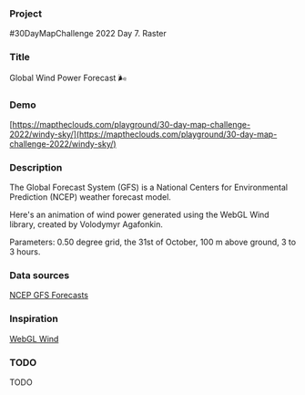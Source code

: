 ### Project

#30DayMapChallenge 2022 Day 7. Raster

### Title

Global Wind Power Forecast 🌬️

### Demo

[https://maptheclouds.com/playground/30-day-map-challenge-2022/windy-sky/](https://maptheclouds.com/playground/30-day-map-challenge-2022/windy-sky/)

### Description

The Global Forecast System (GFS) is a National Centers for Environmental Prediction (NCEP) weather forecast model.

Here's an animation of wind power generated using the WebGL Wind library, created by Volodymyr Agafonkin.

Parameters: 0.50 degree grid, the 31st of October, 100 m above ground, 3 to 3 hours.

### Data sources

[NCEP GFS Forecasts](https://nomads.ncep.noaa.gov/cgi-bin/filter_gfs_0p50.pl?dir=%2Fgfs.20221031%2F00%2Fatmos)

### Inspiration

[WebGL Wind](github.com/mapbox/webgl-wind)

### TODO

TODO
